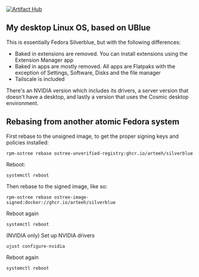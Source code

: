 [![Artifact Hub](https://img.shields.io/endpoint?url=https://artifacthub.io/badge/repository/silverblue)](https://artifacthub.io/packages/search?repo=silverblue)

## My desktop Linux OS, based on UBlue

This is essentially Fedora Silverblue, but with the following differences:

- Baked in extensions are removed. You can install extensions using the Extension Manager app
- Baked in apps are mostly removed. All apps are Flatpaks with the exception of Settings, Software, Disks and the file manager
- Tailscale is included

There's an NVIDIA version which includes its drivers, a server version that doesn't have a desktop, and lastly a version that uses the Cosmic desktop environment.

## Rebasing from another atomic Fedora system

First rebase to the unsigned image, to get the proper signing keys and policies installed:
```
rpm-ostree rebase ostree-unverified-registry:ghcr.io/arteeh/silverblue
```
Reboot:
```
systemctl reboot
```
Then rebase to the signed image, like so:
```
rpm-ostree rebase ostree-image-signed:docker://ghcr.io/arteeh/silverblue
```
Reboot again
```
systemctl reboot
```
(NVIDIA only) Set up NVIDIA drivers
```
ujust configure-nvidia
```
Reboot again
```
systemctl reboot
```
